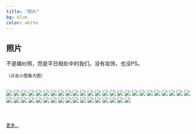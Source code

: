 ```yaml
---
title: "照片"
bg: blue
color: white
---
```


## 照片

<div class="center">
	<p>不是婚纱照，而是平日相处中的我们。没有妆饰，也没PS。</p>
	<p><small>（点击小图看大图）</small></p>
	<br />
	<a href="http://cuicui.sinaapp.com/photos/1.jpg" rel="lightbox-love" title="不，这不是错觉"><img src="http://cuicui.sinaapp.com/photos/1s.jpg" /></a>
	<a href="http://cuicui.sinaapp.com/photos/2.jpg" rel="lightbox-love" title="滑雪"><img src="http://cuicui.sinaapp.com/photos/2s.jpg" /></a>
	<a href="http://cuicui.sinaapp.com/photos/3.jpg" rel="lightbox-love" title="暖"><img src="http://cuicui.sinaapp.com/photos/3s.jpg" /></a>
	<a href="http://cuicui.sinaapp.com/photos/4.jpg" rel="lightbox-love" title="毕业了"><img src="http://cuicui.sinaapp.com/photos/4s.jpg" /></a>
	<a href="http://cuicui.sinaapp.com/photos/5.jpg" rel="lightbox-love" title="于北师大"><img src="http://cuicui.sinaapp.com/photos/5s.jpg" /></a>
	<a href="http://cuicui.sinaapp.com/photos/6.jpg" rel="lightbox-love" title="运动"><img src="http://cuicui.sinaapp.com/photos/6s.jpg" /></a>
	<a href="http://cuicui.sinaapp.com/photos/7.jpg" rel="lightbox-love" title="科技"><img src="http://cuicui.sinaapp.com/photos/7s.jpg" /></a>
	<a href="http://cuicui.sinaapp.com/photos/8.jpg" rel="lightbox-love" title="悉尼邦迪海滩"><img src="http://cuicui.sinaapp.com/photos/8s.jpg" /></a>
	<a href="http://cuicui.sinaapp.com/photos/9.jpg" rel="lightbox-love" title="悉尼海港大桥"><img src="http://cuicui.sinaapp.com/photos/9s.jpg" /></a>
	<a href="http://cuicui.sinaapp.com/photos/22.jpg" rel="lightbox-love" title="恒久远"><img src="http://cuicui.sinaapp.com/photos/22s.jpg" /></a>
	<a href="http://cuicui.sinaapp.com/photos/33.jpg" rel="lightbox-love" title="我还瘦的时候我们就在一起了"><img src="http://cuicui.sinaapp.com/photos/33s.jpg" /></a>
	<a href="http://cuicui.sinaapp.com/photos/40.jpg" rel="lightbox-love" title="路漫漫"><img src="http://cuicui.sinaapp.com/photos/40s.jpg" /></a>
	<a href="http://cuicui.sinaapp.com/photos/43.jpg" rel="lightbox-love" title="大坂环球影城"><img src="http://cuicui.sinaapp.com/photos/43s.jpg" /></a>
	<a href="http://cuicui.sinaapp.com/photos/44.jpg" rel="lightbox-love" title="山呢？"><img src="http://cuicui.sinaapp.com/photos/44s.jpg" /></a>
	<a href="http://cuicui.sinaapp.com/photos/45.jpg" rel="lightbox-love" title="富士山"><img src="http://cuicui.sinaapp.com/photos/45s.jpg" /></a>
	<a href="http://cuicui.sinaapp.com/photos/11.jpg" rel="lightbox-love" title="野"><img src="http://cuicui.sinaapp.com/photos/11s.jpg" /></a>
	<a href="http://cuicui.sinaapp.com/photos/13.jpg" rel="lightbox-love" title="吃的特写"><img src="http://cuicui.sinaapp.com/photos/13s.jpg" /></a>
	<a href="http://cuicui.sinaapp.com/photos/14.jpg" rel="lightbox-love" title="没去伊朗"><img src="http://cuicui.sinaapp.com/photos/14s.jpg" /></a>
	<a href="http://cuicui.sinaapp.com/photos/15.jpg" rel="lightbox-love" title="这衣服，明明是……"><img src="http://cuicui.sinaapp.com/photos/15s.jpg" /></a>
	<a href="http://cuicui.sinaapp.com/photos/16.jpg" rel="lightbox-love" title="海里游"><img src="http://cuicui.sinaapp.com/photos/16s.jpg" /></a>
	<a href="http://cuicui.sinaapp.com/photos/17.jpg" rel="lightbox-love" title="不是摆拍"><img src="http://cuicui.sinaapp.com/photos/17s.jpg" /></a>
	<a href="http://cuicui.sinaapp.com/photos/18.jpg" rel="lightbox-love" title="哈达"><img src="http://cuicui.sinaapp.com/photos/18s.jpg" /></a>
	<a href="http://cuicui.sinaapp.com/photos/19.jpg" rel="lightbox-love" title="牛"><img src="http://cuicui.sinaapp.com/photos/19s.jpg" /></a>
	<a href="http://cuicui.sinaapp.com/photos/23.jpg" rel="lightbox-love" title="我为峰"><img src="http://cuicui.sinaapp.com/photos/23s.jpg" /></a>
	<a href="http://cuicui.sinaapp.com/photos/24.jpg" rel="lightbox-love" title="豪放派"><img src="http://cuicui.sinaapp.com/photos/24s.jpg" /></a>
	<a href="http://cuicui.sinaapp.com/photos/25.jpg" rel="lightbox-love" title="淑女"><img src="http://cuicui.sinaapp.com/photos/25s.jpg" /></a>
	<a href="http://cuicui.sinaapp.com/photos/26.jpg" rel="lightbox-love" title="装酷"><img src="http://cuicui.sinaapp.com/photos/26s.jpg" /></a>
	<a href="http://cuicui.sinaapp.com/photos/27.jpg" rel="lightbox-love" title="歌剧院"><img src="http://cuicui.sinaapp.com/photos/27s.jpg" /></a>
	<a href="http://cuicui.sinaapp.com/photos/28.jpg" rel="lightbox-love" title="腕带"><img src="http://cuicui.sinaapp.com/photos/28s.jpg" /></a>
	<a href="http://cuicui.sinaapp.com/photos/29.jpg" rel="lightbox-love" title="甜"><img src="http://cuicui.sinaapp.com/photos/29s.jpg" /></a>
	<a href="http://cuicui.sinaapp.com/photos/30.jpg" rel="lightbox-love" title="雪地冰天"><img src="http://cuicui.sinaapp.com/photos/30s.jpg" /></a>
	<a href="http://cuicui.sinaapp.com/photos/31.jpg" rel="lightbox-love" title="君子爱财"><img src="http://cuicui.sinaapp.com/photos/31s.jpg" /></a>
	<a href="http://cuicui.sinaapp.com/photos/32.jpg" rel="lightbox-love" title="花"><img src="http://cuicui.sinaapp.com/photos/32s.jpg" /></a>
	<a href="http://cuicui.sinaapp.com/photos/34.jpg" rel="lightbox-love" title="蓝调"><img src="http://cuicui.sinaapp.com/photos/34s.jpg" /></a>
	<a href="http://cuicui.sinaapp.com/photos/36.jpg" rel="lightbox-love" title="羞"><img src="http://cuicui.sinaapp.com/photos/36s.jpg" /></a>
	<a href="http://cuicui.sinaapp.com/photos/37.jpg" rel="lightbox-love" title="还在羞"><img src="http://cuicui.sinaapp.com/photos/37s.jpg" /></a>
	<a href="http://cuicui.sinaapp.com/photos/38.jpg" rel="lightbox-love" title="没错，那是我"><img src="http://cuicui.sinaapp.com/photos/38s.jpg" /></a>
	<a href="http://cuicui.sinaapp.com/photos/41.jpg" rel="lightbox-love" title="一个男人，当他站立的时候"><img src="http://cuicui.sinaapp.com/photos/41s.jpg" /></a>
	<a href="http://cuicui.sinaapp.com/photos/42.jpg" rel="lightbox-love" title="远方"><img src="http://cuicui.sinaapp.com/photos/42s.jpg" /></a>
	<a href="http://cuicui.sinaapp.com/photos/46.jpg" rel="lightbox-love" title="可爱"><img src="http://cuicui.sinaapp.com/photos/46s.jpg" /></a>
	<a href="http://cuicui.sinaapp.com/photos/47.jpg" rel="lightbox-love" title="咧嘴笑"><img src="http://cuicui.sinaapp.com/photos/47s.jpg" /></a>
	<a href="http://cuicui.sinaapp.com/photos/48.jpg" rel="lightbox-love" title="日本的烧肉"><img src="http://cuicui.sinaapp.com/photos/48s.jpg" /></a>
	<br><br><br>
	<p><a href="https://pan.baidu.com/s/1gf5BjJP"><small>更多...</small></a></p>
</div>

